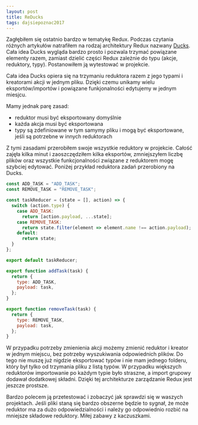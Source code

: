 ```yaml
---
layout: post
title: ReDucks
tags: dajsiepoznac2017
---
```


Zagłębiłem się ostatnio bardzo w tematykę Redux. Podczas czytania różnych artykułów natrafiłem na rodzaj architektury Redux nazwany [Ducks](https://github.com/erikras/ducks-modular-redux). Cała idea Ducks wygląda bardzo prosto i pozwala trzymać powiązane elementy razem, zamiast dzielić części Redux zależnie do typu (akcje, reduktory, typy). Postanowiłem ją wytestować w projekcie.

<!--more-->

Cała idea Ducks opiera się na trzymaniu reduktora razem z jego typami i kreatorami akcji w jednym pliku. Dzięki czemu unikamy wielu eksportów/importów i powiązane funkjonalności edytujemy w jednym miesjcu.

Mamy jednak parę zasad:

- reduktor musi być eksportowany domyślnie
- każda akcja musi być eksportowana
- typy są zdefiniowane w tym samymy pliku i mogą być eksportowane, jeśli są potrzebne w innych reduktorach

Z tymi zasadami przerobiłem swoje wszystkie reduktory w projekcie. Całość zajęła kilka minut i zaoszczędziłem kilka eksportów, zmniejszyłem liczbę plików oraz wszystkie funkcjonalności związane z reduktorem mogę szybciej edytować. Poniżej przykład reduktora zadań przerobiony na Ducks.

``` js
const ADD_TASK = "ADD_TASK";
const REMOVE_TASK = "REMOVE_TASK";

const taskReducer = (state = [], action) => {
  switch (action.type) {
    case ADD_TASK:
      return [action.payload, ...state];
    case REMOVE_TASK:
      return state.filter(element => element.name !== action.payload);
    default:
      return state;
  }
};

export default taskReducer;

export function addTask(task) {
  return {
    type: ADD_TASK,
    payload: task,
  };
}

export function removeTask(task) {
  return {
    type: REMOVE_TASK,
    payload: task,
  };
}
```

W przypadku potrzeby zmienienia akcji możemy zmienić reduktor i kreator w jednym miejscu, bez potrzeby wyszukiwania odpowiednich plików. Do tego nie muszę już nigdzie eksportować typów i nie mam jednego folderu, który był tylko od trzymania pliku z listą typów. W przypadku większych reduktorów importowanie po każdym typie było straszne, a import grupowy dodawał dodatkowej składni. Dzięki tej architekturze zarządzanie Redux jest jeszcze prostsze.

Bardzo polecem ją przetestować i zobaczyć jak sprawdzi się w waszych projektach. Jeśli pliki staną się bardzo obszerne będzie to sygnał, że może reduktor ma za dużo odpowiedzialności i należy go odpowiednio rozbić na mniejsze składowe reduktory. Miłej zabawy z kaczuszkami.

